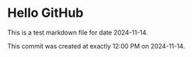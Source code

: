 # Hello GitHub
This is a test markdown file for date 2024-11-14.

This commit was created at exactly 12:00 PM on 2024-11-14.
